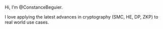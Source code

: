 Hi, I’m @ConstanceBeguier.

I love applying the latest advances in cryptography (SMC, HE, DP, ZKP) to real world use cases.
